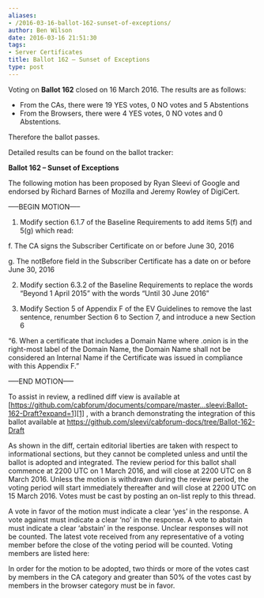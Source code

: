 ```yaml
---
aliases:
- /2016-03-16-ballot-162-sunset-of-exceptions/
author: Ben Wilson
date: 2016-03-16 21:51:30
tags:
- Server Certificates
title: Ballot 162 – Sunset of Exceptions
type: post
---
```


Voting on **Ballot 162** closed on 16 March 2016. The results are as follows:

- From the CAs, there were 19 YES votes, 0 NO votes and 5 Abstentions
- From the Browsers, there were 4 YES votes, 0 NO votes and 0 Abstentions.

Therefore the ballot passes.

Detailed results can be found on the ballot tracker:

**Ballot 162 – Sunset of Exceptions**

The following motion has been proposed by Ryan Sleevi of Google and endorsed by Richard Barnes of Mozilla and Jeremy Rowley of DigiCert.

—–BEGIN MOTION—–

1. Modify section 6.1.7 of the Baseline Requirements to add items 5(f) and 5(g) which read:

f. The CA signs the Subscriber Certificate on or before June 30, 2016

g. The notBefore field in the Subscriber Certificate has a date on or before June 30, 2016

2. Modify section 6.3.2 of the Baseline Requirements to replace the words “Beyond 1 April 2015” with the words “Until 30 June 2016”

1. Modify Section 5 of Appendix F of the EV Guidelines to remove the last sentence, renumber Section 6 to Section 7, and introduce a new Section 6

“6. When a certificate that includes a Domain Name where .onion is in the right-most label of the Domain Name, the Domain Name shall not be considered an Internal Name if the Certificate was issued in compliance with this Appendix F.”

—–END MOTION—–

To assist in review, a redlined diff view is available at [https://github.com/cabforum/documents/compare/master…sleevi:Ballot-162-Draft?expand=1][1] , with a branch demonstrating the integration of this ballot available at https://github.com/sleevi/cabforum-docs/tree/Ballot-162-Draft

As shown in the diff, certain editorial liberties are taken with respect to informational sections, but they cannot be completed unless and until the ballot is adopted and integrated.
The review period for this ballot shall commence at 2200 UTC on 1 March 2016, and will close at 2200 UTC on 8 March 2016. Unless the motion is withdrawn during the review period, the voting period will start immediately thereafter and will close at 2200 UTC on 15 March 2016. Votes must be cast by posting an on-list reply to this thread.

A vote in favor of the motion must indicate a clear ‘yes’ in the response. A vote against must indicate a clear ‘no’ in the response. A vote to abstain must indicate a clear ‘abstain’ in the response. Unclear responses will not be counted. The latest vote received from any representative of a voting member before the close of the voting period will be counted. Voting members are listed here:

In order for the motion to be adopted, two thirds or more of the votes cast by members in the CA category and greater than 50% of the votes cast by members in the browser category must be in favor.

[1]: https://github.com/cabforum/documents/compare/master...sleevi:Ballot-162-Draft?expand=1